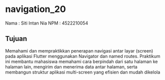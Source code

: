 # navigation_20
Nama    : Siti Intan Nia
NPM     : 4522210054

## Tujuan
Memahami dan mempraktikkan penerapan navigasi antar layar (screen) pada aplikasi Flutter menggunakan Navigator dan named routes.
Praktikum ini membantu mahasiswa memahami cara berpindah dari satu halaman ke halaman lain, mengirim dan menerima data antar halaman, serta membangun struktur aplikasi multi-screen yang efisien dan mudah dikelola
